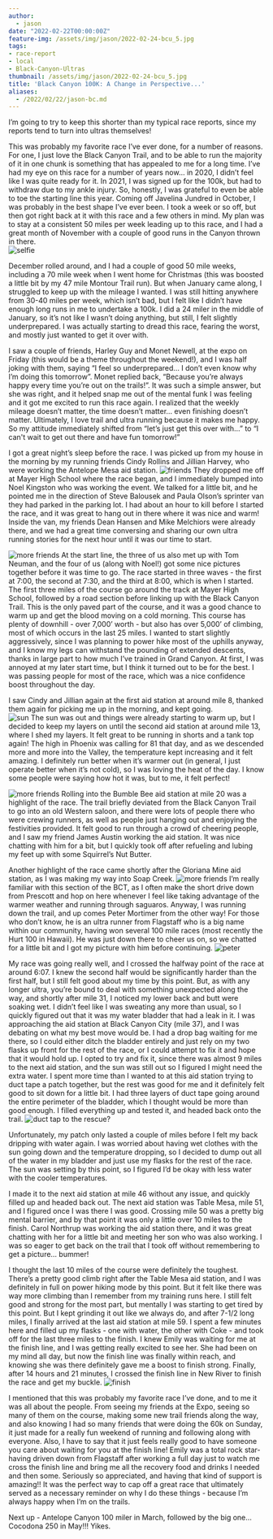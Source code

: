 ```yaml
---
author: 
  - jason
date: "2022-02-22T00:00:00Z"
feature-img: /assets/img/jason/2022-02-24-bcu_5.jpg
tags:
- race-report
- local
- Black-Canyon-Ultras
thumbnail: /assets/img/jason/2022-02-24-bcu_5.jpg
title: 'Black Canyon 100K: A Change in Perspective...'
aliases:
  - /2022/02/22/jason-bc.md
---
```


I’m going to try to keep this shorter than my typical race reports, since my
reports tend to turn into ultras themselves!  

This was probably my favorite race I’ve ever done, for a number of reasons.  For
one, I just love the Black Canyon Trail, and to be able to run the majority of
it in one chunk is something that has appealed to me for a long time.  I’ve had
my eye on this race for a number of years now… in 2020, I didn’t feel like I was
quite ready for it.  In 2021, I was signed up for the 100k, but had to withdraw
due to my ankle injury.  So, honestly, I was grateful to even be able to toe the
starting line this year.  Coming off Javelina Jundred in October, I was probably
in the best shape I’ve ever been.  I took a week or so off, but then got right
back at it with this race and a few others in mind.  My plan was to stay at a
consistent 50 miles per week leading up to this race, and I had a great month of
November with a couple of good runs in the Canyon thrown in there.  
![selfie](/assets/img/jason/2022-02-24-bcu_12.jpg)

December rolled around, and I had a couple of good 50 mile weeks, including a 70
mile week when I went home for Christmas (this was boosted a little bit by my 47
mile Montour Trail run).  But when January came along, I struggled to keep up
with the mileage I wanted.  I was still hitting anywhere from 30-40 miles per
week, which isn’t bad, but I felt like I didn’t have enough long runs in me to
undertake a 100k.  I did a 24 miler in the middle of January, so it’s not like I
wasn’t doing anything, but still, I felt slightly underprepared.  I was actually
starting to dread this race, fearing the worst, and mostly just wanted to get it
over with.

I saw a couple of friends, Harley Guy and Monet Newell, at the expo on Friday
(this would be a theme throughout the weekend!), and I was half joking with
them, saying “I feel so underprepared… I don’t even know why I’m doing this
tomorrow”.  Monet replied back, “Because you’re always happy every time you’re
out on the trails!”.  It was such a simple answer, but she was right, and it
helped snap me out of the mental funk I was feeling and it got me excited to run
this race again.  I realized that the weekly mileage doesn’t matter, the time
doesn’t matter… even finishing doesn’t matter.  Ultimately, I love trail and
ultra running because it makes me happy.  So my attitude immediately shifted
from “let’s just get this over with…” to “I can't wait to get out there and have
fun tomorrow!”

I got a great night’s sleep before the race.  I was picked up from my house in
the morning by my running friends Cindy Rollins and Jillian Harvey, who were
working the Antelope Mesa aid station.  ![friends](/assets/img/jason/2022-02-24-bcu_7.jpg)
They dropped me off at Mayer High School
where the race began, and I immediately bumped into Noel Kingston who was
working the event.  We talked for a little bit, and he pointed me in the
direction of Steve Balousek and Paula Olson’s sprinter van they had parked in
the parking lot.  I had about an hour to kill before I started the race, and it
was great to hang out in there where it was nice and warm!  Inside the van, my
friends Dean Hansen and Mike Melchiors were already there, and we had a great
time conversing and sharing our own ultra running stories for the next hour
until it was our time to start. 

![more friends](/assets/img/jason/2022-02-24-bcu_10.jpg)
At the start line, the three of us also met up with Tom Neuman, and the four of
us (along with Noel!) got some nice pictures together before it was time to go.
The race started in three waves - the first at 7:00, the second at 7:30, and the
third at 8:00, which is when I started.  The first three miles of the course go
around the track at Mayer High School, followed by a road section before linking
up with the Black Canyon Trail.  This is the only paved part of the course, and
it was a good chance to warm up and get the blood moving on a cold morning.
This course has plenty of downhill - over 7,000’ worth - but also has over
5,000’ of climbing, most of which occurs in the last 25 miles.  I wanted to
start slightly aggressively, since I was planning to power hike most of the
uphills anyway, and I know my legs can withstand the pounding of extended
descents, thanks in large part to how much I’ve trained in Grand Canyon.  At
first, I was annoyed at my later start time, but I think it turned out to be for
the best.  I was passing people for most of the race, which was a nice
confidence boost throughout the day.

I saw Cindy and Jillian again at the first aid station at around mile 8, thanked
them again for picking me up in the morning, and kept going.  
![sun](/assets/img/jason/2022-02-24-bcu_2.jpg) The sun was out
and things were already starting to warm up, but I decided to keep my layers on
until the second aid station at around mile 13, where I shed my layers.  It felt
great to be running in shorts and a tank top again!  The high in Phoenix was
calling for 81 that day, and as we descended more and more into the Valley, the
temperature kept increasing and it felt amazing.  I definitely run better when
it’s warmer out (in general, I just operate better when it’s not cold), so I was
loving the heat of the day.  I know some people were saying how hot it was, but
to me, it felt perfect!

![more friends](/assets/img/jason/2022-02-24-bcu_14.jpg)
Rolling into the Bumble Bee aid station at mile 20 was a highlight of the race.
The trail briefly deviated from the Black Canyon Trail to go into an old Western
saloon, and there were lots of people there who were crewing runners, as well as
people just hanging out and enjoying the festivities provided.  It felt good to
run through a crowd of cheering people, and I saw my friend James Austin working
the aid station.  It was nice chatting with him for a bit, but I quickly took
off after refueling and lubing my feet up with some Squirrel’s Nut Butter.

Another highlight of the race came shortly after the Gloriana Mine aid station,
as I was making my way into Soap Creek. ![more friends](/assets/img/jason/2022-02-24-bcu_15.jpg)
 I’m really familiar with this section
of the BCT, as I often make the short drive down from Prescott and hop on here
whenever I feel like taking advantage of the warmer weather and running through
saguaros.  Anyway, I was running down the trail, and up comes Peter Mortimer
from the other way!  For those who don’t know, he is an ultra runner from
Flagstaff who is a big name within our community, having won several 100 mile
races (most recently the Hurt 100 in Hawaii).  He was just down there to cheer
us on, so we chatted for a little bit and I got my picture with him before
continuing. ![peter](/assets/img/jason/2022-02-24-bcu_11.jpg)

My race was going really well, and I crossed the halfway point of the race at
around 6:07.  I knew the second half would be significantly harder than the
first half, but I still felt good about my time by this point.  But, as with any
longer ultra, you’re bound to deal with something unexpected along the way, and
shortly after mile 31, I noticed my lower back and butt were soaking wet.  I
didn’t feel like I was sweating any more than usual, so I quickly figured out
that it was my water bladder that had a leak in it.  I was approaching the aid
station at Black Canyon City (mile 37), and I was debating on what my best move
would be.  I had a drop bag waiting for me there, so I could either ditch the
bladder entirely and just rely on my two flasks up front for the rest of the
race, or I could attempt to fix it and hope that it would hold up.  I opted to
try and fix it, since there was almost 9 miles to the next aid station, and the
sun was still out so I figured I might need the extra water.  I spent more time
than I wanted to at this aid station trying to duct tape a patch together, but
the rest was good for me and it definitely felt good to sit down for a little
bit.  I had three layers of duct tape going around the entire perimeter of the
bladder, which I thought would be more than good enough.  I filled everything up
and tested it, and headed back onto the trail.
![duct tap to the rescue?](/assets/img/jason/2022-02-24-bcu_3.jpg)

Unfortunately, my patch only lasted a couple of miles before I felt my back
dripping with water again.  I was worried about having wet clothes with the sun
going down and the temperature dropping, so I decided to dump out all of the
water in my bladder and just use my flasks for the rest of the race.  The sun
was setting by this point, so I figured I’d be okay with less water with the
cooler temperatures.

I made it to the next aid station at mile 46 without any issue, and quickly
filled up and headed back out.  The next aid station was Table Mesa, mile 51,
and I figured once I was there I was good.  Crossing mile 50 was a pretty big
mental barrier, and by that point it was only a little over 10 miles to the
finish.  Carol Northrup was working the aid station there, and it was great
chatting with her for a little bit and meeting her son who was also working.  I
was so eager to get back on the trail that I took off without remembering to get
a picture… bummer!

I thought the last 10 miles of the course were definitely the toughest.  There’s
a pretty good climb right after the Table Mesa aid station, and I was definitely
in full on power hiking mode by this point.  But it felt like there was way more
climbing than I remember from my training runs here.  I still felt good and
strong for the most part, but mentally I was starting to get tired by this
point.  But I kept grinding it out like we always do, and after 7-1/2 long
miles, I finally arrived at the last aid station at mile 59.  I spent a few
minutes here and filled up my flasks - one with water, the other with Coke - and
took off for the last three miles to the finish.  I knew Emily was waiting for
me at the finish line, and I was getting really excited to see her.  She had
been on my mind all day, but now the finish line was finally within reach, and
knowing she was there definitely gave me a boost to finish strong.  Finally,
after 14 hours and 21 minutes, I crossed the finish line in New River to finish
the race and get my buckle. ![finish](/assets/img/jason/2022-02-24-bcu_5.jpg)

I mentioned that this was probably my favorite race I’ve done, and to me it was
all about the people.  From seeing my friends at the Expo, seeing so many of
them on the course, making some new trail friends along the way, and also
knowing I had so many friends that were doing the 60k on Sunday, it just made
for a really fun weekend of running and following along with everyone.  Also, I
have to say that it just feels really good to have someone you care about
waiting for you at the finish line!  Emily was a total rock star- having driven
down from Flagstaff after working a full day just to watch me cross the finish
line and bring me all the recovery food and drinks I needed and then some.
Seriously so appreciated, and having that kind of support is amazing!!  It was
the perfect way to cap off a great race that ultimately served as a necessary
reminder on why I do these things - because I’m always happy when I’m on the
trails.  

Next up - Antelope Canyon 100 miler in March, followed by the big one… Cocodona
250 in May!!!  Yikes.
